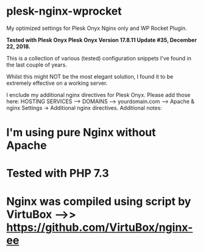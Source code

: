 # plesk-nginx-wprocket
My optimized settings for Plesk Onyx Nginx only and WP Rocket Plugin.

<b>Tested with Plesk Onyx Plesk Onyx Version 17.8.11 Update #35, December 22, 2018.</b>

This is a collection of various (tested) configuration snippets I've found in the last couple of years.

Whilst this might NOT be the most elegant solution, I found it to be extremely effective on a working server. 


I enclude  my additional nginx directives for Plesk Onyx.
Please add those here: 
HOSTING SERVICES --> DOMAINS --> yourdomain.com --> Apache & nginx Settings -> Additional nginx directives.
Additional notes:

# I'm using pure Nginx without Apache
# Tested with PHP 7.3
# Nginx was compiled using script by VirtuBox -->> https://github.com/VirtuBox/nginx-ee

